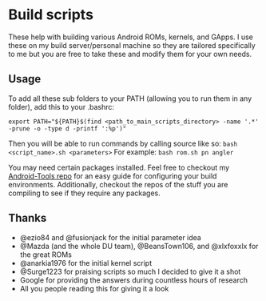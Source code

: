 # Build scripts

These help with building various Android ROMs, kernels, and GApps. I use these on my build server/personal machine so they are tailored specifically to me but you are free to take these and modify them for your own needs.

## Usage
To add all these sub folders to your PATH (allowing you to run them in any folder), add this to your .bashrc:

`export PATH="${PATH}$(find <path_to_main_scripts_directory> -name '.*' -prune -o -type d -printf ':%p')"`

Then you will be able to run commands by calling source like so:
`bash <script_name>.sh <parameters>`
For example:
`bash rom.sh pn angler`

You may need certain packages installed. Feel free to checkout my [Android-Tools repo](https://github.com/nathanchance/Android-Tools) for an easy guide for configuring your build environments. Additionally, checkout the repos of the stuff you are compiling to see if they require any packages.

## Thanks
- @ezio84 and @fusionjack for the initial parameter idea
- @Mazda (and the whole DU team), @BeansTown106, and @xlxfoxxlx for the great ROMs
- @anarkia1976 for the initial kernel script
- @Surge1223 for praising scripts so much I decided to give it a shot
- Google for providing the answers during countless hours of research
- All you people reading this for giving it a look
